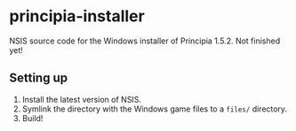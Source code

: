 # principia-installer
NSIS source code for the Windows installer of Principia 1.5.2. Not finished yet!

## Setting up
1. Install the latest version of NSIS.
2. Symlink the directory with the Windows game files to a `files/` directory.
3. Build!
